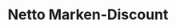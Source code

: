 ---
title: "Netto Marken-Discount"
url: /nuernberg/netto-marken-discount-aufsessplatz/
shop: Supermarkt
---